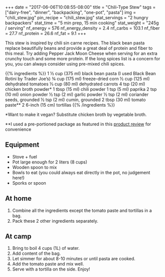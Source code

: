 +++
date = "2017-06-06T10:08:55-08:00"
title = "Chili-Type Stew"
tags = ["dairy-free", "dinner", "backpacking", "one-pot", "pasta"]
img = "chili_stew.jpg"
pin_recipe = "chili_stew.jpg"
stat_servings = "2 hungry backpackers"
stat_time = "5 min prep, 15 min cooking"
stat_weight = "245g / serving"
nf_energy = 576
nf_energy_density = 2.4
nf_carbs = 103.1
nf_fiber = 27.7
nf_protein = 26.6
nf_fat = 9.1
+++

This stew is inspired by chili sin carne recipes. The black bean pasta replace beautifully beans and provide a great deal of protein and fiber to this meal. Try adding Pepper Jack Moon Cheese when serving for an extra crunchy touch and some more protein. If the long spices list is a concern for you, you can always consider using pre-mixed chili spices.
 
 
{{% ingredients %}}
1 ½ cup (375 ml) black bean pasta (I used Black Bean Rotini by Trader Joe’s)
¾ cup (175 ml) freeze-dried corn
½ cup (125 ml) dehydrated tomatoes
⅓ cup (80 ml) dehydrated carrots 
4 tsp (20 ml) chicken broth powder\*
1 tbsp (15 ml) chili powder
1 tsp (5 ml) paprika
2 tsp (10 ml) onion powder
½ tsp (2 ml) garlic powder
½  tsp (2 ml) coriander seeds, grounded
½ tsp (2 ml) cumin, grounded
2 tbsp (30 ml) tomato paste\**
2 6-inch (15 cm) tortillas 
{{% /ingredients %}}

\*Want to make it vegan? Substitute chicken broth by vegetable broth.

\**I used a pre-portioned package as featured in this [product review](/product-reviews/hunts-tomato-paste) for convenience 
 
## Equipment
- Stove + fuel
- Pot large enough for 2 liters (8 cups)
- Wooden spoon to mix
- Bowls to eat (you could always eat directly in the pot, no judgement here!)
- Sporks or spoon
 
## At home
1. Combine all the ingredients except the tomato paste and tortillas in a bag. 
1. Pack these 2 other ingredients separately.
 
## At camp
1. Bring to boil 4 cups (1L) of water. 
1. Add content of the bag.
1. Let simmer for about 8-10 minutes or until pasta are cooked.
1. Add the tomato paste and mix well. 
1. Serve with a tortilla on the side. Enjoy!



